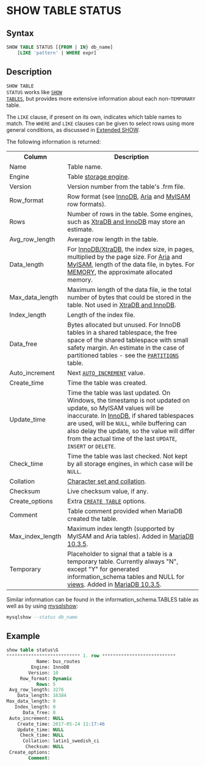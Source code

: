 # SHOW TABLE STATUS

## Syntax

```sql
SHOW TABLE STATUS [{FROM | IN} db_name]
    [LIKE 'pattern' | WHERE expr]
```

## Description

<code class="highlight fixed" style="white-space:pre-wrap">SHOW TABLE STATUS</code> works like 
 <code class="highlight fixed" style="white-space:pre-wrap">[SHOW TABLES](/sql-statements-structure/sql-statements/administrative-sql-statements/show/show-tables/)</code>, but provides more extensive information about each non-<code class="highlight fixed" style="white-space:pre-wrap">TEMPORARY</code> table.

The <code class="highlight fixed" style="white-space:pre-wrap">LIKE</code> clause, if present on its own, indicates which table names to
match. The <code class="highlight fixed" style="white-space:pre-wrap">WHERE</code> and <code class="highlight fixed" style="white-space:pre-wrap">LIKE</code> clauses can be given to select rows using more general conditions, as discussed in [Extended SHOW](/sql-statements-structure/sql-statements/administrative-sql-statements/show/extended-show/).

The following information is returned:

<table><tbody><tr><th>Column</th><th>Description</th></tr>
<tr><td>Name</td><td>Table name.</td></tr>
<tr><td>Engine</td><td>Table <a href="/kb/en/storage-engines/">storage engine</a>.</td></tr>
<tr><td>Version</td><td>Version number from the table's .frm file.</td></tr>
<tr><td>Row_format</td><td>Row format (see <a href="/kb/en/xtradbinnodb-storage-formats/">InnoDB</a>, <a href="/kb/en/aria-storage-formats/">Aria</a> and <a href="/kb/en/myisam-storage-formats/">MyISAM</a> row formats).</td></tr>
<tr><td>Rows</td><td>Number of rows in the table. Some engines, such as <a href="/kb/en/innodb/">XtraDB and InnoDB</a> may store an estimate.</td></tr>
<tr><td>Avg_row_length</td><td>Average row length in the table.</td></tr>
<tr><td>Data_length</td><td>For <a href="/kb/en/innodb/">InnoDB/XtraDB</a>, the index size, in pages, multiplied by the page size. For <a href="/kb/en/aria/">Aria</a> and <a href="/kb/en/myisam/">MyISAM</a>, length of the data file, in bytes. For <a href="/kb/en/memory-storage-engine/">MEMORY</a>, the approximate allocated memory.</td></tr>
<tr><td>Max_data_length</td><td>Maximum length of the data file, ie the total number of bytes that could be stored in the table. Not used in <a href="/kb/en/innodb/">XtraDB and InnoDB</a>.</td></tr>
<tr><td>Index_length</td><td>Length of the index file.</td></tr>
<tr><td>Data_free</td><td>Bytes allocated but unused. For InnoDB tables in a shared tablespace, the free space of the shared tablespace with small safety margin. An estimate in the case of partitioned tables - see the <code><a href="/kb/en/information-schema-partitions-table/">PARTITIONS</a></code> table.</td></tr>
<tr><td>Auto_increment</td><td>Next <code><a href="/kb/en/auto_increment/">AUTO_INCREMENT</a></code> value.</td></tr>
<tr><td>Create_time</td><td>Time the table was created.</td></tr>
<tr><td>Update_time</td><td>Time the table was last updated. On Windows, the timestamp is not updated on update, so MyISAM values will be inaccurate. In <a href="/kb/en/innodb/">InnoDB</a>, if shared tablespaces are used, will be <code>NULL</code>, while buffering can also delay the update, so the value will differ from the actual time of the last <code>UPDATE</code>, <code>INSERT</code> or <code>DELETE</code>.</td></tr>
<tr><td>Check_time</td><td>Time the table was last checked. Not kept by all storage engines, in which case will be <code>NULL</code>.</td></tr>
<tr><td>Collation</td><td><a href="/kb/en/data-types-character-sets-and-collations/">Character set and collation</a>.</td></tr>
<tr><td>Checksum</td><td>Live checksum value, if any.</td></tr>
<tr><td>Create_options</td><td>Extra <code><a href="/kb/en/create-table/">CREATE TABLE</a></code> options.</td></tr>
<tr><td>Comment</td><td>Table comment provided when MariaDB created the table.</td></tr>
<tr><td>Max_index_length</td><td>Maximum index length (supported by MyISAM and Aria tables). Added in <a href="/kb/en/mariadb-1035-release-notes/">MariaDB 10.3.5</a>.</td></tr>
<tr><td>Temporary</td><td>Placeholder to signal that a table is a temporary table. Currently always "N", except "Y" for generated information_schema tables and NULL for <a href="/kb/en/views/">views</a>. Added in <a href="/kb/en/mariadb-1035-release-notes/">MariaDB 10.3.5</a>.</td></tr>
</tbody></table>

Similar information can be found in the <a undefined>information_schema.TABLES</a> table as well as by using [mysqlshow](/clients-utilities/mysqlshow/):

```sql
mysqlshow --status db_name
```

## Example

```sql
show table status\G
*************************** 1. row ***************************
           Name: bus_routes
         Engine: InnoDB
        Version: 10
     Row_format: Dynamic
           Rows: 5
 Avg_row_length: 3276
    Data_length: 16384
Max_data_length: 0
   Index_length: 0
      Data_free: 0
 Auto_increment: NULL
    Create_time: 2017-05-24 11:17:46
    Update_time: NULL
     Check_time: NULL
      Collation: latin1_swedish_ci
       Checksum: NULL
 Create_options: 
        Comment:
```